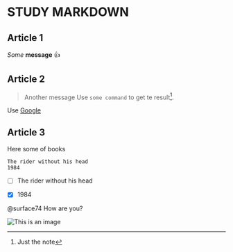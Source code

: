 # STUDY MARKDOWN

## Article 1

_Some_ **message** 👍

## Article 2
> Another message
Use `some command` to get te result[^1].

Use [Google](google.com)

## Article 3
Here some of books
```
The rider without his head
1984
```

- [ ] The rider without his head
- [x] 1984


@surface74 How are you?

![This is an image](https://myoctocat.com/assets/images/base-octocat.svg)

[^1]: Just the note
